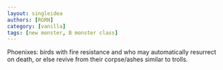 ```yaml
---
layout: singleidea
authors: [RGRN]
category: [vanilla]
tags: [new monster, B monster class]
---
```

Phoenixes: birds with fire resistance and who may automatically resurrect on death, or else revive from their corpse/ashes similar to trolls.
